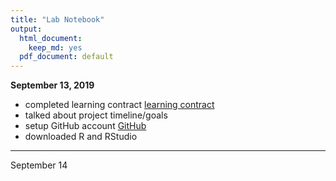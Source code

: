 ```yaml
---
title: "Lab Notebook"
output: 
  html_document:
    keep_md: yes
  pdf_document: default
---
```

**September 13, 2019**

* completed learning contract [learning contract](https://docs.google.com/document/d/18EuaptJ0LtB-4bw0Bqum4cfWjOU25bCIm0ezJRgJDqY/edit)
* talked about project timeline/goals
* setup GitHub account [GitHub](https://github.com)
* downloaded R and RStudio

*****

September 14
